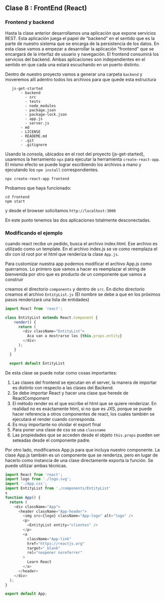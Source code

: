 
## Clase 8 : FrontEnd (React)

### Frontend y backend

Hasta la clase anterior desarrollamos una aplicación que expone servicios REST. Esta aplicación juega el papel de "backend" en el sentido que es la parte de nuestro sistema que se encarga de la persistencia de los datos. En esta clase vamos a empezar a desarrollar la aplicación "frontend" que se encargará de la interfaz de usuario y navegación. El frontend consumirá los servicios del backend. Ambas aplicaciones son independientes en el sentido en que cada una estará escuchando en un puerto distinto.

Dentro de nuestro proyecto vamos a generar una carpeta `backend` y moveremos allí adentro todos los archivos para que quede esta estructura

```
   js-get-started
       - backend
         - src
         - tests
         - node_modules
         - package.json
         - package-lock.json
         - app.js
         - server.js
       - md
       - LICENSE
       - READEME.md
       - .git
       - .gitignore

```
Usando la consola, ubicados en el root del proyecto (js-get-started), usaremos la herramiento `npx` para ejecutar la herramienta `create-react-app`. El mismo efecto se puede lograr escribiendo los archivos a mano y ejecutando los `npm install` correspondientes.

```
npx create-react-app frontend
```

Probamos que haya funcionado:
```
cd frontend
npm start
```
y desde el browser solicitamos `http://localhost:3000`

En este punto tenemos las dos aplicaciones totalmente desconectadas.

### Modificando el ejemplo

cuando react recibe un pedido, busca el archivo index.html. Ese archivo es utilizado como un template. En el archivo index.js se ve como reemplaza el div con id root por el html que renderiza la clase `App.js`.

Para customizar nuestra app podemos modificar el archivo App.js como querramos. Lo primero que vamos a hacer es reemplazar el string de bienvenida por otro que es producto de un componente que vamos a construir

creamos el directorio `components` y dentro de `src`. En dicho directorio creamos el archivo `EntityList.js` (El nombre se debe a que en los próximos pasos renderizará una lista de entidades)

``` javascript
import React from 'react';

class EntityList extends React.Component {
    render() {
      return (
        <div className="EntityList">
          Aca van a mostrarse los {this.props.entity}
        </div>
      );
    }
  }

  export default EntityList

```
De esta clase se puede notar como cosas importantes:
1. Las clases del frontend se ejecutan en el server, la manera de importar es distinto con respecto a las clases del Backend.
2. Se debe importar React y hacer una clase que herede de ReactCompoment
3. El método render es el que escribe el html que se quiere renderizar. En realidad no es exáctamente html, si no que es JXS, porque se puede hacer referencia a otros componentes de react, los cuales también se ejecutará el render cuando corresponda.
4. Es muy importante no olvidar el export final
5. Para poner una clase de css se usa `classname`
6. Las propiedades que se acceden desde el objeto `this.props` pueden ser seteadas desde el componente padre.


Por otro lado, modificamos App.js para que incluya nuestro componente. La clase App.js también es un componente que se renderiza, pero en lugar de hacerlo como instancia de una clase directamente exporta la función. Se puede utilizar ambas técnicas. 

``` javascript
import React from 'react';
import logo from './logo.svg';
import './App.css';
import EntityList from './components/EntityList'
s
function App() {
  return (
    <div className="App">
      <header className="App-header">
        <img src={logo} className="App-logo" alt="logo" />
        <p>
          <EntityList entity="clientes" />
        </p>
        <a
          className="App-link"
          href="https://reactjs.org"
          target="_blank"
          rel="noopener noreferrer"
        >
          Learn React
        </a>
      </header>
    </div>
  );
}

export default App;
```




